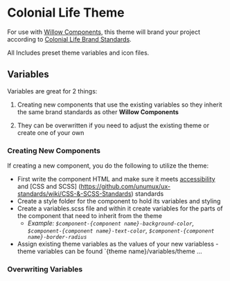 # Colonial Life Theme

For use with [Willow Components](https://github.com/unumux/willow), this theme will brand your project according to [Colonial Life Brand Standards](http://toolkit.coloniallifeux.com/).

All Includes preset theme variables and icon files.

## Variables

Variables are great for 2 things:

1. Creating new components that use the existing variables so they inherit the same brand standards as other **Willow Components**

1. They can be overwritten if you need to adjust the existing theme or create one of your own

### Creating New Components

If creating a new component, you do the following to utilize the theme:

- First write the component HTML and make sure it meets [accessibility](https://unumux.github.io/enterprise-accessibility-standards) and [CSS and SCSS] (https://github.com/unumux/ux-standards/wiki/CSS-&-SCSS-Standards) standards
- Create a style folder for the component to hold its variables and styling
- Create a variables.scss file and within it create variables for the parts of the component that need to inherit from the theme
  - _Example: `$component-{component name}-background-color`, `$component-{component name}-text-color`, `$component-{component name}-border-radius`_
- Assign existing theme variables as the values of your new variabless - theme variables can be found `{theme name}/variables/theme ...


### Overwriting Variables
